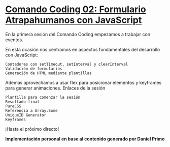 # [Comando Coding 02: Formulario Atrapahumanos con JavaScript](https://premium.danielprimo.io/desafios/directos/comando-coding-02-formulario-atrapahumanos-con-javascript)
En la primera sesión del Comando Coding empezamos a trabajar con eventos.

En esta ocasión nos centramos en aspectos fundamentales del desarrollo con JavaScript:

    Contadores con setTimeout, setInterval y clearInterval
    Validación de formularios
    Generación de HTML mediante plantillas

Además aprovechamos a usar flex para posicionar elementos y keyframes para generar animaciones.
Enlaces de la sesión

    Plantilla para comenzar la sesión
    Resultado final
    PureCSS
    Referencia a Array.Some
    UniqueID Generator
    Keyframes

¡Hasta el próximo directo!

**Implementación personal en base al contenido generado por Daniel Primo**